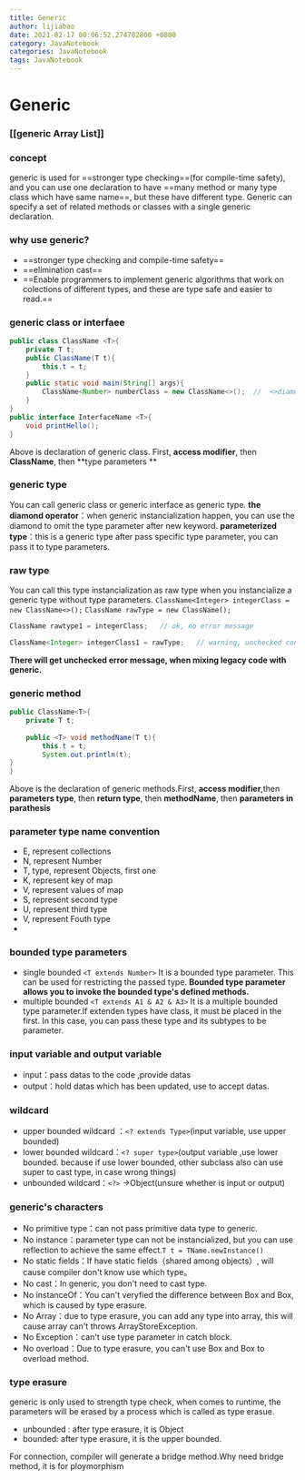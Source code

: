 ```yaml
---
title: Generic
author: lijiabao
date: 2021-02-17 00:06:52.274702800 +0800
category: JavaNotebook
categories: JavaNotebook
tags: JavaNotebook
---
```

# Generic
### [[generic Array List]]


### concept
generic is used for ==stronger type checking==(for compile-time safety), and you can use one declaration to have ==many method or many type class which have same name==, but these have different type. Generic can specify a set of related methods or classes with a single generic declaration. 

### why use generic?
* ==stronger type checking and compile-time safety==
* ==elimination cast==
* ==Enable programmers to implement generic algorithms that work on colections of different types, and these are type safe and easier to read.==

### generic class or interfaee
```Java
public class ClassName <T>{
	private T t;
	public ClassName(T t){
		this.t = t;
	}
	public static void main(String[] args){
		ClassName<Number> numberClass = new ClassName<>();  //  <>diamond operator
	}
}
public interface InterfaceName <T>{
	void printHello();
}
```
Above is declaration of generic class. First, **access modifier**, then **ClassName**, then **type parameters **

### generic type 
You can call generic class or generic interface as generic type.
**the diamond operator**：when generic instancialization happen, you can use the diamond to omit the type parameter after new keyword.
**parameterized type**：this is a generic type after pass specific type parameter, you can pass it to type parameters.

### raw type
You can call this type instancialization as raw type when you instancialize a generic type without type parameters.
`ClassName<Integer> integerClass = new ClassName<>();`
`ClassName rawType = new ClassName();`
```Java
ClassName rawtype1 = integerClass;   // ok, no error message

ClassName<Integer> integerClass1 = rawType;   // warning, unchecked conversion
```
**There will get unchecked error message, when mixing legacy code with generic.**

### generic method
```Java
public ClassName<T>{
	private T t;
	
	public <T> void methodName(T t){
		this.t = t;
		System.out.println(t);
}
}
```
Above is the declaration of generic methods.First, **access modifier**,then **parameters type**, then **return type**, then **methodName**, then **parameters in parathesis**

### parameter type name convention
- E, represent collections
- N, represent Number
- T, type, represent Objects, first one
- K, represent key of map
- V, represent values of map
- S, represent second type
- U, represent third type
- V, represent Fouth type
- 
### bounded type parameters
- single bounded
	`<T extends Number>`
It is a bounded type parameter. This can be used for restricting the passed type.
**Bounded type parameter allows you to invoke the bounded type's defined methods.**
- multiple bounded
	`<T extends A1 & A2 & A3>`
	It is a multiple bounded type parameter.If extenden types have class, it must be placed in the first.
	In this case, you can pass these type and its subtypes to be parameter.

### input variable and output variable
- input：pass datas to the code ,provide datas
- output：hold datas which has been updated, use to accept datas.


### wildcard
- upper bounded wildcard ：`<? extends Type>`(input variable, use upper bounded)
- lower bounded wildcard：`<? super type>`(output variable ,use lower bounded. because if use lower bounded, other subclass also can use super to cast type, in case wrong things)
- unbounded wildcard：`<?>` ->Object(unsure whether is input or output)

### generic's characters
- No primitive type：can not pass primitive data type to generic.
- No instance：parameter type can not be instancialized, but you can use reflection to achieve the same effect.`T t = TName.newInstance()`
- No static fields：If have static fields（shared among objects）, will cause compiler don't know use which type。
- No cast：In generic, you don't need to cast type.
- No instanceOf：You can't veryfied the difference between Box<Integer> and Box<String>, which is caused by type erasure.
- No Array：due to type erasure, you can add any type into array, this will cause array can't throws ArrayStoreException.
- No Exception：can't use type parameter in catch block.
- No overload：Due to type erasure, you can't use Box<String> and Box<Integer> to overload method.


### type erasure
generic is only used to strength type check, when comes to runtime, the parameters will be erased by a process which is called as type erasue.
- unbounded : after type erasure, it is Object
- bounded: after type erasure, it is the upper bounded.

For connection, compiler will generate a bridge method.Why need bridge method, it is for ploymorphism
